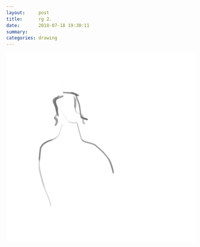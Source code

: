 ```yaml
---
layout:     post
title:      rg 2.
date:       2018-07-18 19:30:11
summary:    
categories: drawing
---
```

![rg 2.](/images/diary/rg-2.png ".")
